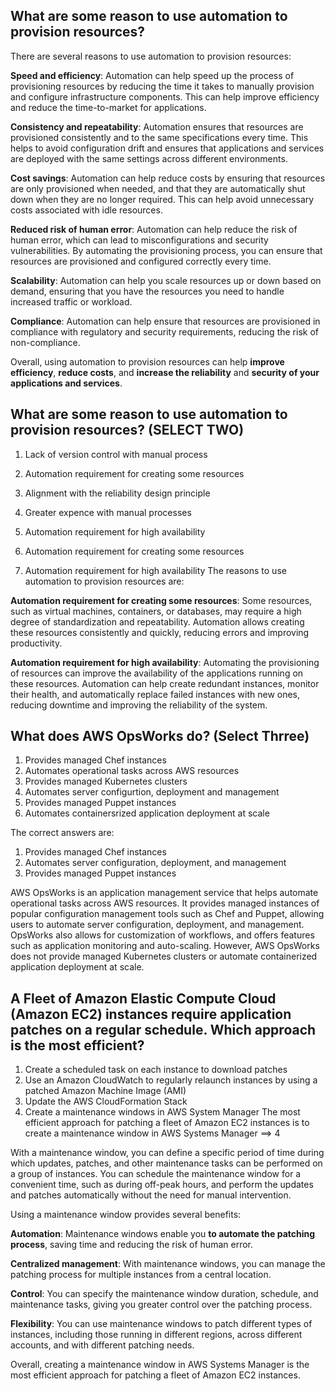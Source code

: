 ## What are some reason to use automation to provision resources?
There are several reasons to use automation to provision resources:

**Speed and efficiency**: Automation can help speed up the process of provisioning resources by reducing the time it takes to manually provision and configure infrastructure components. This can help improve efficiency and reduce the time-to-market for applications.

**Consistency and repeatability**: Automation ensures that resources are provisioned consistently and to the same specifications every time. This helps to avoid configuration drift and ensures that applications and services are deployed with the same settings across different environments.

**Cost savings**: Automation can help reduce costs by ensuring that resources are only provisioned when needed, and that they are automatically shut down when they are no longer required. This can help avoid unnecessary costs associated with idle resources.

**Reduced risk of human error**: Automation can help reduce the risk of human error, which can lead to misconfigurations and security vulnerabilities. By automating the provisioning process, you can ensure that resources are provisioned and configured correctly every time.

**Scalability**: Automation can help you scale resources up or down based on demand, ensuring that you have the resources you need to handle increased traffic or workload.

**Compliance**: Automation can help ensure that resources are provisioned in compliance with regulatory and security requirements, reducing the risk of non-compliance.

Overall, using automation to provision resources can help **improve efficiency**, **reduce costs**, and **increase the reliability** and **security of your applications and services**.

## What are some reason to use automation to provision resources? (SELECT TWO)
1. Lack of version control with manual process
2. Automation requirement for creating some resources
3. Alignment with the reliability design principle
4. Greater expence with manual processes
5. Automation requirement for high availability

2. Automation requirement for creating some resources
5. Automation requirement for high availability
The reasons to use automation to provision resources are:

**Automation requirement for creating some resources**: Some resources, such as virtual machines, containers, or databases, may require a high degree of standardization and repeatability. Automation allows creating these resources consistently and quickly, reducing errors and improving productivity.

**Automation requirement for high availability**: Automating the provisioning of resources can improve the availability of the applications running on these resources. Automation can help create redundant instances, monitor their health, and automatically replace failed instances with new ones, reducing downtime and improving the reliability of the system.

## What does AWS OpsWorks do? (Select Thrree)
1. Provides managed Chef instances
2. Automates operational tasks across AWS resources
3. Provides managed Kubernetes clusters
4. Automates server configurtion, deployment and management
5. Provides managed Puppet instances
6. Automates containersrized application deployment at scale

The correct answers are:

1. Provides managed Chef instances
4. Automates server configuration, deployment, and management
5. Provides managed Puppet instances

AWS OpsWorks is an application management service that helps automate operational tasks across AWS resources. It provides managed instances of popular configuration management tools such as Chef and Puppet, allowing users to automate server configuration, deployment, and management. OpsWorks also allows for customization of workflows, and offers features such as application monitoring and auto-scaling. However, AWS OpsWorks does not provide managed Kubernetes clusters or automate containerized application deployment at scale.

## A Fleet of Amazon Elastic Compute Cloud (Amazon EC2) instances require application patches on a regular schedule. Which approach is the most efficient? 
1. Create a scheduled task on each instance to download patches 
2. Use an Amazon CloudWatch to regularly relaunch instances by using a patched Amazon Machine Image (AMI) 
3. Update the AWS CloudFormation Stack 
4. Create a maintenance windows in AWS System Manager
The most efficient approach for patching a fleet of Amazon EC2 instances is to create a maintenance window in AWS Systems Manager  ==> 4

With a maintenance window, you can define a specific period of time during which updates, patches, and other maintenance tasks can be performed on a group of instances. You can schedule the maintenance window for a convenient time, such as during off-peak hours, and perform the updates and patches automatically without the need for manual intervention.

Using a maintenance window provides several benefits:

**Automation**: Maintenance windows enable you **to automate the patching process**, saving time and reducing the risk of human error.

**Centralized management**: With maintenance windows, you can manage the patching process for multiple instances from a central location.

**Control**: You can specify the maintenance window duration, schedule, and maintenance tasks, giving you greater control over the patching process.

**Flexibility**: You can use maintenance windows to patch different types of instances, including those running in different regions, across different accounts, and with different patching needs.

Overall, creating a maintenance window in AWS Systems Manager is the most efficient approach for patching a fleet of Amazon EC2 instances.
